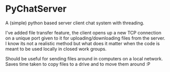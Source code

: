 # PyChatServer
A (simple) python based server client chat system with threading. 

I've added file transfer feature, the client opens up a new TCP connection on a unique port given to it for uploading/downloading files from the server. 
I know its not a realistic method but what does it matter when the code is meant to be used locally in closed work groups.

Should be useful for sending files around in computers on a local network. Saves time taken to copy files to a drive and to move them around :P
